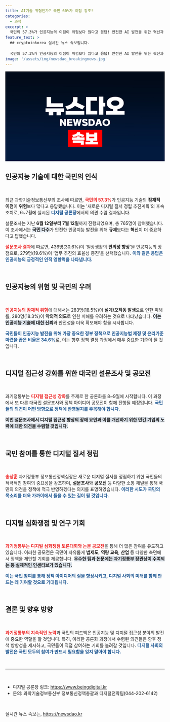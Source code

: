 ```yaml
---
title: AI기술 위협인가? 국민 60%가 이점 강조!
categories:
  - 과학
excerpt: >
  국민의 57.3%가 인공지능의 이점이 위험보다 많다고 응답! 안전한 AI 발전을 위한 혁신과 규제의 균형은 과기정통부의 새로운 디지털 질서 정립의 핵심으로 떠오르고 있습니다.
feature_text: >
  ## cryptoinkorea 실시간 뉴스 속보입니다.

  국민의 57.3%가 인공지능의 이점이 위험보다 많다고 응답! 안전한 AI 발전을 위한 혁신과 규제의 균형은 과기정통부의 새로운 디지털 질서 정립의 핵심으로 떠오르고 있습니다.
image: '/assets/img/newsdao_breakingnews.jpg'
---
```


<p><img src="/assets/img/newsdao_breakingnews.jpg" alt="cryptoinkorea 속보" /></p>

<h2 data-ke-size="size26">인공지능 기술에 대한 국민의 인식</h2>

<p data-ke-size="size16">&nbsp;</p>

<p data-ke-size="size16">최근 과학기술정보통신부의 조사에 따르면, <b><span style="color: #ee2323;">국민의 57.3%</span></b>가 인공지능 기술의 <b>잠재적 이점</b>이 <b>위험</b>보다 많다고 응답했습니다. 이는 '새로운 디지털 질서 정립 추진계획'의 후속 조치로, 6~7월에 실시된 <b><span style="color: #1a5490;">디지털 공론장</span></b>에서의 의견 수렴 결과입니다.</p>

<p data-ke-size="size16">설문조사는 지난 <b>6월 12일부터 7월 12일</b>까지 진행되었으며, 총 765명이 참여했습니다. 이 조사에서는 <b><span style="background-color: #21538527;">국민 다수</span></b>가 안전한 인공지능 발전을 위해 <b>규제</b>보다는 <b>혁신</b>이 더 중요하다고 답했습니다.</p>

<p data-ke-size="size16"><b><span style="color: #ee2323;">설문조사 결과</span></b>에 따르면, 436명(30.6%)이 ‘일상생활의 <b>편의성 향상</b>’을 인공지능의 장점으로, 279명(19.6%)이 ‘업무 추진의 효율성 증진’을 선택했습니다. <b><span style="color: #1a5490;">이와 같은 응답은 인공지능의 긍정적인 인적 영향력을 나타냅니다.</span></b></p>

<p data-ke-size="size16">&nbsp;</p>

<h2 data-ke-size="size26">인공지능의 위험 및 국민의 우려</h2>

<p data-ke-size="size16">&nbsp;</p>

<p data-ke-size="size16"><b><span style="color: #ee2323;">인공지능의 잠재적 위험</span></b>에 대해서는 283명(18.5%)이 <b>설계/오작동 발생</b>으로 인한 피해를, 280명(18.3%)이 <b>악의적 의도</b>로 인한 피해를 우려하는 것으로 나타났습니다. <b><span style="background-color: #21538527;">이는 인공지능 기술에 대한 신뢰</span></b>와 안전성을 더욱 확보해야 함을 시사합니다.</p>

<p data-ke-size="size16"><b><span style="color: #1a5490;">국민들이 인공지능 발전을 위해 가장 중요한 정부 정책으로 인공지능법 제정 및 윤리기준 마련을 꼽은 비율은 34.6%</span></b>로, 이는 향후 정책 결정 과정에서 매우 중요한 기준이 될 것입니다.</p>

<p data-ke-size="size16">&nbsp;</p>

<h2 data-ke-size="size26">디지털 접근성 강화를 위한 대국민 설문조사 및 공모전</h2>

<p data-ke-size="size16">&nbsp;</p>

<p data-ke-size="size16">과기정통부는 <b><span style="color: #ee2323;">디지털 접근성 강화</span></b>를 주제로 한 공론화를 8~9월에 시작합니다. 이 과정에서 또 다른 대국민 설문조사와 정책 아이디어 공모전이 함께 진행될 예정입니다. <b><span style="color: #1a5490;">국민들의 의견이 어떤 방향으로 정책에 반영될지를 주목해야 합니다.</span></b></p>

<p data-ke-size="size16"><b><span style="background-color: #21538527;">이번 설문조사에서 디지털 접근성 향상의 장애 요인과 이를 개선하기 위한 민간 기업의 노력에 대한 의견을 수렴할 것입니다.</span></b></p>

<p data-ke-size="size16">&nbsp;</p>

<h2 data-ke-size="size26">국민 참여를 통한 디지털 질서 정립</h2>

<p data-ke-size="size16">&nbsp;</p>

<p data-ke-size="size16"><b><span style="color: #ee2323;">송상훈</span></b> 과기정통부 정보통신정책실장은 새로운 디지털 질서를 정립하기 위한 국민들의 적극적인 참여의 중요성을 강조하며, <b>설문조사</b>와 <b>공모전</b> 등 다양한 소통 채널을 통해 국민의 의견을 정책에 적극 반영하겠다는 의지를 표명하였습니다. <b><span style="color: #1a5490;">이러한 시도가 국민의 목소리를 더욱 가까이에서 들을 수 있는 길이 될 것입니다.</span></b></p>

<p data-ke-size="size16">&nbsp;</p>

<h2 data-ke-size="size26">디지털 심화쟁점 및 연구 기회</h2>

<p data-ke-size="size16">&nbsp;</p>

<p data-ke-size="size16"><b><span style="color: #ee2323;">과기정통부는 디지털 심화쟁점 토론대회와 논문 공모전</span></b>을 통해 더 많은 참여를 유도하고 있습니다. 이러한 공모전은 국민이 자유롭게 <b>법제도</b>, <b>역량 교육</b>, <b>산업</b> 등 다양한 측면에서 정책을 제안할 기회를 제공합니다. <b><span style="background-color: #21538527;">우수한 팀과 논문에는 과기정통부 장관상이 수여되는 등 실제적인 인센티브가 있습니다.</span></b></p>

<p data-ke-size="size16"><b><span style="color: #1a5490;">이는 국민 참여를 통해 정책 아이디어의 질을 향상시키고, 디지털 사회의 미래를 함께 만드는 데 기여할 것으로 기대됩니다.</span></b></p>

<p data-ke-size="size16">&nbsp;</p>

<h2 data-ke-size="size26">결론 및 향후 방향</h2>

<p data-ke-size="size16">&nbsp;</p>

<p data-ke-size="size16"><b><span style="color: #ee2323;">과기정통부의 지속적인 노력</span></b>과 국민의 피드백은 인공지능 및 디지털 접근성 분야의 발전에 중요한 역할을 할 것입니다. 특히, 이러한 공론화 과정에서 수렴된 의견들은 향후 정책 방향성을 제시하고, 국민들이 직접 참여하는 기회를 늘려갈 것입니다. <b><span style="color: #1a5490;">디지털 사회의 발전은 국민 모두의 참여가 반드시 필요함을 잊지 말아야 합니다.</span></b></p>

<p data-ke-size="size16">&nbsp;</p>

<hr />

<p data-ke-size="size16">&nbsp;</p>

<ul>
    <li>디지털 공론장 링크: <a href="https://www.beingdigital.kr">https://www.beingdigital.kr</a></li>
    <li>문의: 과학기술정보통신부 정보통신정책총괄과 디지털전략팀(044-202-6142)</li>
</ul>

<p data-ke-size="size16">&nbsp;</p>
실시간 뉴스 속보는, <a href="https://newsdao.kr" rel="dofollow">https://newsdao.kr</a>


